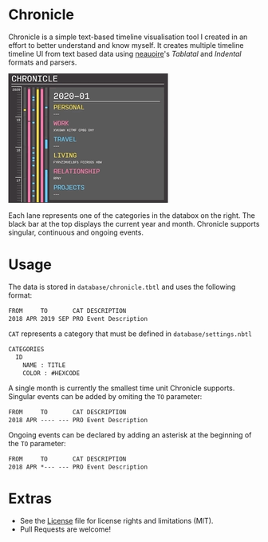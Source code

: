# Chronicle
Chronicle is a simple text-based timeline visualisation tool I created in an effort to better understand and know myself.
It creates multiple timeline timeline UI from text based data using [neauoire](https://github.com/neauoire)'s _Tablatal_ and  _Indental_ formats and parsers.

<img src="https://raw.githubusercontent.com/Rostiger/chronicle/master/chronicle.gif" />

Each lane represents one of the categories in the databox on the right. The black bar at the top displays the current year and month. Chronicle supports singular, continuous and ongoing events.

# Usage
The data is stored in `database/chronicle.tbtl` and uses the following format:
```
FROM     TO       CAT DESCRIPTION
2018 APR 2019 SEP PRO Event Description
```
`CAT` represents a category that must be defined in `database/settings.nbtl`
```
CATEGORIES
  ID
    NAME : TITLE
    COLOR : #HEXCODE
```
A single month is currently the smallest time unit Chronicle supports. Singular events can be added by omiting the `TO` parameter:
```
FROM     TO       CAT DESCRIPTION
2018 APR ---- --- PRO Event Description
```
Ongoing events can be declared by adding an asterisk at the beginning of the `TO` parameter:
```
FROM     TO       CAT DESCRIPTION
2018 APR *--- --- PRO Event Description
```
# Extras
- See the [License](https://github.com/Rostiger/chronicle/blob/master/LICENSE) file for license rights and limitations (MIT).
- Pull Requests are welcome!
